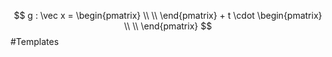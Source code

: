 $$
g : \vec x = 
\begin{pmatrix} 
\\ 
\\ 
\end{pmatrix} + t 
\cdot 
\begin{pmatrix} 
\\ 
\\
\end{pmatrix}
$$
#Templates